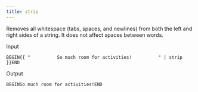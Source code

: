 ```yaml
---
title: strip
---
```


Removes all whitespace (tabs, spaces, and newlines) from both the left and right sides of a string. It does not affect spaces between words.

Input
```liquid
BEGIN{{ "          So much room for activities!          " | strip }}END
```

Output
```text
BEGINSo much room for activities!END
```
